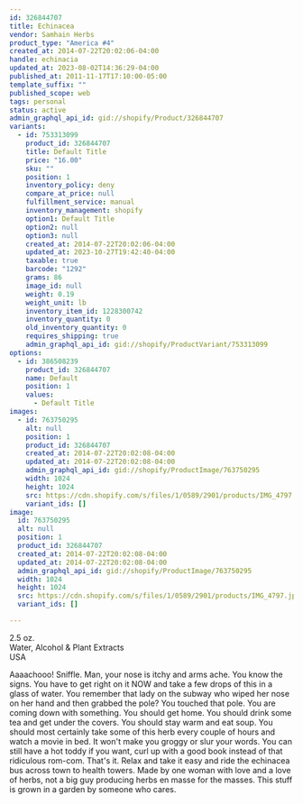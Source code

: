 ```yaml
---
id: 326844707
title: Echinacea
vendor: Samhain Herbs
product_type: "America #4"
created_at: 2014-07-22T20:02:06-04:00
handle: echinacia
updated_at: 2023-08-02T14:36:29-04:00
published_at: 2011-11-17T17:10:00-05:00
template_suffix: ""
published_scope: web
tags: personal
status: active
admin_graphql_api_id: gid://shopify/Product/326844707
variants:
  - id: 753313099
    product_id: 326844707
    title: Default Title
    price: "16.00"
    sku: ""
    position: 1
    inventory_policy: deny
    compare_at_price: null
    fulfillment_service: manual
    inventory_management: shopify
    option1: Default Title
    option2: null
    option3: null
    created_at: 2014-07-22T20:02:06-04:00
    updated_at: 2023-10-27T19:42:40-04:00
    taxable: true
    barcode: "1292"
    grams: 86
    image_id: null
    weight: 0.19
    weight_unit: lb
    inventory_item_id: 1228300742
    inventory_quantity: 0
    old_inventory_quantity: 0
    requires_shipping: true
    admin_graphql_api_id: gid://shopify/ProductVariant/753313099
options:
  - id: 386508239
    product_id: 326844707
    name: Default
    position: 1
    values:
      - Default Title
images:
  - id: 763750295
    alt: null
    position: 1
    product_id: 326844707
    created_at: 2014-07-22T20:02:08-04:00
    updated_at: 2014-07-22T20:02:08-04:00
    admin_graphql_api_id: gid://shopify/ProductImage/763750295
    width: 1024
    height: 1024
    src: https://cdn.shopify.com/s/files/1/0589/2901/products/IMG_4797.jpeg?v=1406073728
    variant_ids: []
image:
  id: 763750295
  alt: null
  position: 1
  product_id: 326844707
  created_at: 2014-07-22T20:02:08-04:00
  updated_at: 2014-07-22T20:02:08-04:00
  admin_graphql_api_id: gid://shopify/ProductImage/763750295
  width: 1024
  height: 1024
  src: https://cdn.shopify.com/s/files/1/0589/2901/products/IMG_4797.jpeg?v=1406073728
  variant_ids: []

---
```


2.5 oz.  
Water, Alcohol & Plant Extracts  
USA

Aaaachooo! Sniffle. Man, your nose is itchy and arms ache. You know the signs. You have to get right on it NOW and take a few drops of this in a glass of water. You remember that lady on the subway who wiped her nose on her hand and then grabbed the pole? You touched that pole. You are coming down with something. You should get home. You should drink some tea and get under the covers. You should stay warm and eat soup. You should most certainly take some of this herb every couple of hours and watch a movie in bed. It won't make you groggy or slur your words. You can still have a hot toddy if you want, curl up with a good book instead of that ridiculous rom-com. That's it. Relax and take it easy and ride the echinacea bus across town to health towers. Made by one woman with love and a love of herbs, not a big guy producing herbs en masse for the masses. This stuff is grown in a garden by someone who cares.
